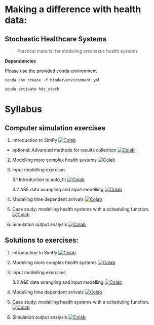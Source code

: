 # Making a difference with health data:

## Stochastic Healthcare Systems

> Practical material for modelling stochastic health systems

**Dependencies**

Please use the provided conda environment

```
conda env create -f binder/environment.yml

conda activate hds_stoch
```

# Syllabus
## Computer simulation exercises

1. Introduction to SimPy [![Colab](https://colab.research.google.com/assets/colab-badge.svg)](https://colab.research.google.com/github/health-data-science-OR/stochastic_systems/blob/master/labs/simulation/lab1/simulation_lab1_STUDENT.ipynb)
* optional: Advanced methods for results collection [![Colab](https://colab.research.google.com/assets/colab-badge.svg)](https://colab.research.google.com/github/health-data-science-OR/stochastic_systems/blob/master/labs/simulation/lab1/advanced_results_collection.ipynb)

2. Modelling more complex health systems [![Colab](https://colab.research.google.com/assets/colab-badge.svg)](https://colab.research.google.com/github/health-data-science-OR/stochastic_systems/blob/master/labs/simulation/lab2/simpy_lab2.ipynb)

3. Input modelling exercises 

    3.1 Introduction to auto_fit [![Colab](https://colab.research.google.com/assets/colab-badge.svg)](https://colab.research.google.com/github/health-data-science-OR/stochastic_systems/blob/master/labs/simulation/lab3/sim_lab3_autofit_intro.ipynb)

    3.2 A&E data wrangling and input modelling [![Colab](https://colab.research.google.com/assets/colab-badge.svg)](https://colab.research.google.com/github/health-data-science-OR/stochastic_systems/blob/master/labs/simulation/lab3/sim_lab3_input_modelling.ipynb)

4. Modelling time dependent arrivals [![Colab](https://colab.research.google.com/assets/colab-badge.svg)](https://colab.research.google.com/github/health-data-science-OR/stochastic_systems/blob/master/labs/simulation/lab4/sim_lab4_nspp.ipynb)


5. Case study: modelling health systems with a scheduling function. [![Colab](https://colab.research.google.com/assets/colab-badge.svg)](https://colab.research.google.com/github/health-data-science-OR/stochastic_systems/blob/master/labs/simulation/lab5/sim_lab5_scheduling_models_STUDENT.ipynb)

6. Simulation output analysis [![Colab](https://colab.research.google.com/assets/colab-badge.svg)](https://colab.research.google.com/github/health-data-science-OR/stochastic_systems/blob/master/labs/simulation/lab6/sim_lab6_output_analysis.ipynb)

## Solutions to exercises:

1. Introduction to SimPy [![Colab](https://colab.research.google.com/assets/colab-badge.svg)](https://colab.research.google.com/github/health-data-science-OR/stochastic_systems/blob/master/labs/simulation/lab1/simulation_lab1_SOLUTIONS.ipynb)


2. Modelling more complex health systems [![Colab](https://colab.research.google.com/assets/colab-badge.svg)](https://colab.research.google.com/github/health-data-science-OR/stochastic_systems/blob/master/labs/simulation/lab2/simpy_lab2_SOLUTIONS.ipynb)

3. Input modelling exercises 

    3.2 A&E data wrangling and input modelling [![Colab](https://colab.research.google.com/assets/colab-badge.svg)](https://colab.research.google.com/github/health-data-science-OR/stochastic_systems/blob/master/labs/simulation/lab3/sim_lab3_input_modelling_SOLUTIONS.ipynb)

4. Modelling time dependent arrivals [![Colab](https://colab.research.google.com/assets/colab-badge.svg)](https://colab.research.google.com/github/health-data-science-OR/stochastic_systems/blob/master/labs/simulation/lab4/sim_lab4_nspp_SOLUTIONS.ipynb)


5. Case study: modelling health systems with a scheduling function. [![Colab](https://colab.research.google.com/assets/colab-badge.svg)](https://colab.research.google.com/github/health-data-science-OR/stochastic_systems/blob/master/labs/simulation/lab5/sim_lab5_scheduling_models_SOLUTIONS.ipynb)

6. Simulation output analysis [![Colab](https://colab.research.google.com/assets/colab-badge.svg)](https://colab.research.google.com/github/health-data-science-OR/stochastic_systems/blob/master/labs/simulation/lab6/sim_lab6_output_analysis_SOLUTIONS.ipynb)